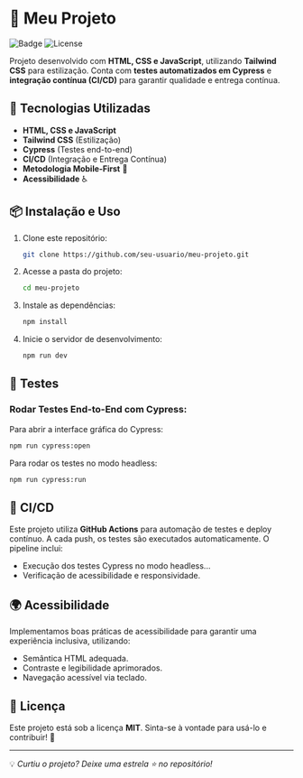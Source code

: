 # 📱 Meu Projeto

![Badge](https://img.shields.io/badge/status-Em%20Desenvolvimento-yellow)
![License](https://img.shields.io/badge/license-MIT-blue)

Projeto desenvolvido com **HTML, CSS e JavaScript**, utilizando **Tailwind CSS** para estilização. Conta com **testes automatizados em Cypress** e **integração contínua (CI/CD)** para garantir qualidade e entrega contínua.

## 🚀 Tecnologias Utilizadas
- **HTML, CSS e JavaScript**
- **Tailwind CSS** (Estilização)
- **Cypress** (Testes end-to-end)
- **CI/CD** (Integração e Entrega Contínua)
- **Metodologia Mobile-First** 📱
- **Acessibilidade** ♿

## 📦 Instalação e Uso
1. Clone este repositório:
   ```sh
   git clone https://github.com/seu-usuario/meu-projeto.git
   ```
2. Acesse a pasta do projeto:
   ```sh
   cd meu-projeto
   ```
3. Instale as dependências:
   ```sh
   npm install
   ```
4. Inicie o servidor de desenvolvimento:
   ```sh
   npm run dev
   ```

## 🧪 Testes
### Rodar Testes End-to-End com Cypress:
Para abrir a interface gráfica do Cypress:
```sh
npm run cypress:open
```

Para rodar os testes no modo headless:
```sh
npm run cypress:run
```

## 🔄 CI/CD
Este projeto utiliza **GitHub Actions** para automação de testes e deploy contínuo. A cada push, os testes são executados automaticamente. O pipeline inclui:
- Execução dos testes Cypress no modo headless...
- Verificação de acessibilidade e responsividade.

## 🌍 Acessibilidade
Implementamos boas práticas de acessibilidade para garantir uma experiência inclusiva, utilizando:
- Semântica HTML adequada.
- Contraste e legibilidade aprimorados.
- Navegação acessível via teclado.

## 📜 Licença
Este projeto está sob a licença **MIT**. Sinta-se à vontade para usá-lo e contribuir! 🚀

---

💡 *Curtiu o projeto? Deixe uma estrela ⭐ no repositório!*

